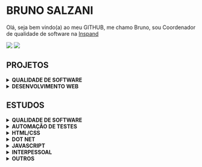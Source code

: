 # BRUNO SALZANI
Olá, seja bem vindo(a) ao meu GITHUB, me chamo Bruno, sou Coordenador de qualidade de software na [Inspand](https://inspand.com.br/)


<div> 
 <a href="https://www.linkedin.com/in/brunosalzani" target="_blank"><img src="https://img.shields.io/badge/-LinkedIn-%230077B5?style=for-the-badge&logo=linkedin&logoColor=white" target="_blank"></a> 
  <a href = "mailto:brunosalzani@hotmail.com"><img src="https://img.shields.io/badge/-Gmail-%23333?style=for-the-badge&logo=gmail&logoColor=white" target="_blank"></a> 
</div>


## PROJETOS
<details><summary><b>QUALIDADE DE SOFTWARE</b></summary>
   1. <a href="https://github.com/bruno-salzani/teste-software-funcionalidades-natura" target="_blank">TESTE DE SOFTWARE - FUNCIONALIDADES LMS (NATURA)</a> <br/>
</details>

<details><summary><b>DESENVOLVIMENTO WEB</b></summary>

1. [HTML COURSES](https://github.com/bruno-salzani/html-courses) <br />
1. [HTML BARBERSHOP](https://github.com/bruno-salzani/html-barbershop) <br />
1. [HTML PRESENTATION](https://github.com/bruno-salzani/html-presentation) <br />
1. [TERCEIRA IDADE](https://github.com/bruno-salzani/terceira-idade) <br />
1. [BLOG TERCEIRA IDADE](https://github.com/bruno-salzani/blog-terceira-idade) <br />
1. [CSS MINIFY](https://github.com/bruno-salzani/minifycss) <br />
1. [BINARY TO DECIMAL](https://github.com/bruno-salzani/bin2dec) <br />
</details>

## ESTUDOS
<details><summary><b>QUALIDADE DE SOFTWARE</b></summary>

1. [FUNDAMENTOS QUALITY ASSURANCE: TESTPLAN E BOAS PRÁTICAS](https://cursos.alura.com.br/certificate/48e29980-9af3-4ba1-b2fa-0a7bbae60793) <br />
1. [QUALITY ASSURANCE: PLANO DE TESTES E GESTÃO DE BUGS](https://cursos.alura.com.br/certificate/2c8eaa73-b5c0-413c-93de-5457fbab3ef6) <br />
1. [GERENCIAMENTO DE QUALIDADE DE SOFTWARE PARTE 1: O DOCUMENTO MDS](https://cursos.alura.com.br/certificate/9e370fee-fc12-4a07-917a-302b048019b3) <br />
1. [BDD: BEHAVIOR DRIVEN DEVELOPMENT COM CUCUMBER](https://cursos.alura.com.br/certificate/b1956ef4-b9e1-4820-ba40-e2d1163e9068) <br />
1. [CARREIRA QA: PROCESSOS E AUTOMAÇÃO DE TESTES](https://cursos.alura.com.br/degree/certificate/0395f251-befa-43e4-b7f7-3c0158554247) <br />

</details>
<details><summary><b>AUTOMAÇÃO DE TESTES</b></summary>

1. [TESTES EM .NET: TESTES DE INTERFACE USANDO SELENIUM](https://cursos.alura.com.br/certificate/342ad3d1-def3-4213-aadf-3d909371112d) <br />
1. [SELENIUM: TESTES AUTOMATIZADOS DE ACEITAÇÃO EM .NET](https://cursos.alura.com.br/certificate/e2ec4168-3554-441f-a714-aa4438510503) <br />
1. [SELENIUM WEBDRIVER E C# PARTE 1: TESTES DA SUA WEB APP](https://cursos.alura.com.br/certificate/14289510-7e48-4794-9473-10c18004a68b) <br />
1. [CYPRESS: AUTOMAÇÃO DE TESTES E2E](https://cursos.alura.com.br/certificate/d6e6ce51-7660-40b5-8981-85d952c6ef1c) <br />

</details>
<details><summary><b>HTML/CSS</b></summary>

1. [HTML5 E CSS3 I: SUAS PRIMEIRAS PÁGINAS DA WEB](https://cursos.alura.com.br/certificate/6ac2fe58-1b2c-436c-bdbc-0824b9ccc1a5) <br />
1. [HTML5 E CSS3 II: TURBINANDO AS SUAS PÁGINAS](https://cursos.alura.com.br/certificate/b97424a9-97bc-4077-8091-8d0bd1ff247c) <br />
1. [HTML5 E CSS3 PARTE 1: CRIE UMA PÁGINA DA WEB](https://cursos.alura.com.br/certificate/1209abd4-85e0-4562-a32c-10ecb7fc886f) <br />
1. [HTML5 E CSS3 PARTE 2: POSICIONAMENTO, LISTAS E NAVEGAÇÃO](https://cursos.alura.com.br/certificate/00979dc6-15ba-43f9-bc5a-23c0ee7be7a7) <br />
1. [HTML5 E CSS3 PARTE 3: TRABALHANDO COM FORMULÁRIOS E TABELAS](https://cursos.alura.com.br/certificate/4e143324-cf13-4bdf-b8e9-822825686c4d) <br />
1. [HTML5 E CSS3 PARTE 4: AVANÇANDO NO CSS](https://cursos.alura.com.br/certificate/ad012211-a9d6-4b3c-a8b8-c80a6f08b63d) <br />
1. [FLEXBOX: POSICIONE ELEMENTOS NA TELA](https://cursos.alura.com.br/certificate/1e25c3b2-d4e9-4e0b-aaa6-8033fa1afb0c) <br />
1. [ARQUITETURA CSS: DESCOMPLICANDO OS PROBLEMAS](https://cursos.alura.com.br/certificate/15188794-4aab-4a32-9b5f-4a1d3de8b23d) <br />
1. [WEB DESIGN RESPONSIVO: PÁGINAS QUE SE ADAPTAM DO MOBILE AO DESK](https://cursos.alura.com.br/certificate/4bda398d-2d2d-42ed-a9b9-cf12bcd17e1c) <br />
1. [LAYOUTS RESPONSIVOS: TRABALHANDO COM LAYOUTS MOBILE](https://cursos.alura.com.br/certificate/b7400ec7-b6a0-48e3-a3cb-9b690b39be60) <br />
1. [BOOTSTRAP 4: CRIANDO UMA LANDING PAGE RESPONSIVA](https://cursos.alura.com.br/certificate/aff894c5-b2ae-4f98-a84f-22270488cf79) <br />
1. [BOOTSTRAP: CRIAÇÃO DE UMA SINGLE-PAGE RESPONSIVA](https://cursos.alura.com.br/certificate/2a0adb8a-fa81-4e18-ae24-e5edb390cd5b) <br />
  
</details>
<details><summary><b>DOT NET</b></summary>

1. [C# PARTE 1: PRIMEIROS PASSOS](https://cursos.alura.com.br/certificate/2c553ec8-89c7-4be9-a4ec-f771094fc050) <br />
1. [C# PARTE 2: ENTENDENDO A ORIENTAÇÃO A OBJETOS](https://cursos.alura.com.br/certificate/bcfb9e4c-b97b-440b-81b4-ecf75d1201f2) <br />
1. [C# PARTE 3: ENTENDENDO HERANÇA E INTERFACE](https://cursos.alura.com.br/certificate/6762bd8a-3eac-4059-857b-3955833e69cd) <br />
1. [C# PARTE 4: ENTENDENDO EXCEÇÕES](https://cursos.alura.com.br/certificate/da9e1e4b-1549-4005-b43a-34bd4bb749c6) <br />
1. [C# PARTE 5: BIBLIOTECAS DLLS, DOCUMENTAÇÃO E USANDO O NUGET](https://cursos.alura.com.br/certificate/8ef3060c-3e38-449b-b6ec-fca05142a786) <br />
1. [C# PARTE 6: STRINGS, EXPRESSÕES REGULARES E A CLASSE OBJECT](https://cursos.alura.com.br/certificate/c47b2e12-0d44-4cca-ad32-e115e647570a) <br />
1. [C# PARTE 7: ARRAY E TIPOS GENÉRICOS](https://cursos.alura.com.br/certificate/22df26d6-6b79-4b21-8c97-56776569cd20) <br />
1. [C# PARTE 8: LIST, LAMBDA, LINQ](https://cursos.alura.com.br/certificate/f413c153-6190-4b78-bdad-c8cbe5fbe567) <br />
1. [C# PARTE 9: ENTRADA E SAÍDA (I/O) COM STREAMS](https://cursos.alura.com.br/certificate/96acfcac-0165-49fd-b324-85f7522361c5) <br /> 
1. [C# E ORIENTAÇÃO A OBJETOS](https://cursos.alura.com.br/degree/certificate/ca8bf1a4-bf4d-47ab-8826-d4de8b0f06d5) <br />

</details>
<details><summary><b>JAVASCRIPT</b></summary>
  
1. [JAVASCRIPT E HTML: DESENVOLVA UM JOGO E PRATIQUE LÓGICA DE PROGRAMAÇÃO](https://cursos.alura.com.br/certificate/c3abd570-36ac-4f45-adb9-8a79744dc5bd)<br />
1. [JAVASCRIPT: PROGRAMANDO NA LINGUAGEM DA WEB](https://cursos.alura.com.br/certificate/ce4fce5e-5654-4d9e-ae48-66f7c9a4d779)<br />
1. [JAVASCRIPT: CONHECENDO O BROWSER E PADRÕES DE PROJETO](https://cursos.alura.com.br/certificate/334e425b-c8a1-49ed-8e29-ee64be9a8ce9)<br />
1. [NODE.JS: INOVANDO COM JAVASCRIPT NO BACKEND](https://cursos.alura.com.br/certificate/a235a5a5-ffb8-4fd7-9a85-a2c784d784c7)<br />
1. [FORMAÇÃO VUE.JS](https://cursos.alura.com.br/degree/certificate/b27389b5-9622-4515-b751-810c5b540e30) <br />

</details>
<details><summary><b>INTERPESSOAL</b></summary>
  
1. [RELACIONAMENTO INTERPESSOAL: APRENDA A LIDAR MELHOR COM VOCÊ E COM O OUTRO](https://cursos.alura.com.br/certificate/c8f592e0-c24f-44e1-b812-f4f9dc6c1143) <br />
1. [LIDERANÇA: APRENDENDO SOBRE A MISSÃO E PROPÓSITO DE LIDERAR PESSOAS](https://cursos.alura.com.br/certificate/08cf1ab0-6012-49fe-9d62-844bac5073e9) <br />
1. [DELEGAÇÃO DE TAREFAS: OBTENHA O MELHOR DO SEU TIME](https://cursos.alura.com.br/certificate/7fdfc78f-3b34-49d9-9d53-15a05f32543d) <br />
1. [LIDERANÇA: PRÁTICAS DE GESTÃO E MELHORIAS](https://cursos.alura.com.br/certificate/f1159702-389c-42d3-91ff-91ce9cf92bdf) <br />
 
</details>
<details><summary><b>OUTROS</b></summary>
 
1. [PROGRAMADOR DE SISTEMAS](http://www1.intranet.sp.senac.br/senac_solution/pss/relatorios/certificados/NBASVIARAPIDA/mod29.cfm?CRYPTALGID=8a7656e2-cd47-11eb-9977-f7340aa3fd80&dt=2021-06-14-16.34.31.000000)<br /> 
1. [HTTP: ENTENDENDO A WEB POR BAIXO DOS PANOS](https://cursos.alura.com.br/certificate/d5f0a4c0-7aeb-4e95-b955-81ddac432234) <br />
1. [GIT E GITHUB: CONTROLE E COMPARTILHE SEU CÓDIGO](https://cursos.alura.com.br/certificate/b3108efd-0480-49ad-9327-568fbee30ea6) <br />
1. [SCRUM: AGILIDADE EM SEU PROJETO](https://cursos.alura.com.br/certificate/7216f842-0614-4eea-8040-a68275d7d489) <br />
1. [ORGANIZAÇÃO DE EQUIPES ÁGEIS: OS PAPÉIS EXISTENTES EM UMA EQUIPE](https://cursos.alura.com.br/certificate/a54190d3-4dc0-4d51-9b7e-bead4a196f2e) <br />

</details>



